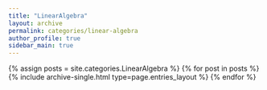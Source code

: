 ```yaml
---
title: "LinearAlgebra"
layout: archive
permalink: categories/linear-algebra
author_profile: true
sidebar_main: true
---
```


{% assign posts = site.categories.LinearAlgebra %}
{% for post in posts %} {% include archive-single.html type=page.entries_layout %} {% endfor %}